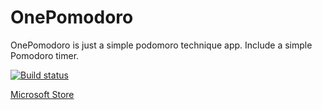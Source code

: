 # OnePomodoro

OnePomodoro is just a simple podomoro technique  app.
Include a simple Pomodoro timer.

[![Build status](https://build.appcenter.ms/v0.1/apps/575beba1-9e41-4128-b6ff-135ef2d3c77b/branches/master/badge)](https://appcenter.ms)

[Microsoft Store](https://www.microsoft.com/zh-cn/p/onepomodoro/9nxpdp9gg880?activetab=pivot:overviewtab)
